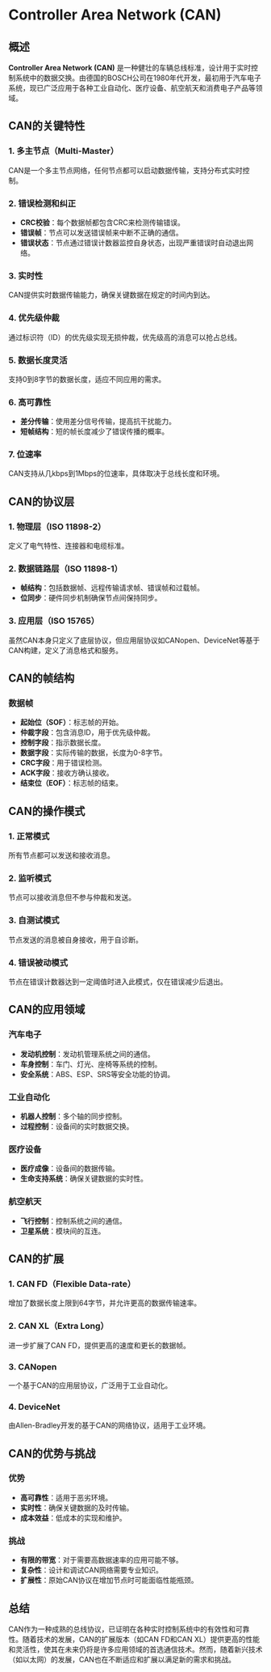 # Controller Area Network (CAN)

## 概述

**Controller Area Network (CAN)** 是一种健壮的车辆总线标准，设计用于实时控制系统中的数据交换。由德国的BOSCH公司在1980年代开发，最初用于汽车电子系统，现已广泛应用于各种工业自动化、医疗设备、航空航天和消费电子产品等领域。

## CAN的关键特性

### 1. **多主节点（Multi-Master）**

CAN是一个多主节点网络，任何节点都可以启动数据传输，支持分布式实时控制。

### 2. **错误检测和纠正**

- **CRC校验**：每个数据帧都包含CRC来检测传输错误。
- **错误帧**：节点可以发送错误帧来中断不正确的通信。
- **错误状态**：节点通过错误计数器监控自身状态，出现严重错误时自动退出网络。

### 3. **实时性**

CAN提供实时数据传输能力，确保关键数据在规定的时间内到达。

### 4. **优先级仲裁**

通过标识符（ID）的优先级实现无损仲裁，优先级高的消息可以抢占总线。

### 5. **数据长度灵活**

支持0到8字节的数据长度，适应不同应用的需求。

### 6. **高可靠性**

- **差分传输**：使用差分信号传输，提高抗干扰能力。
- **短帧结构**：短的帧长度减少了错误传播的概率。

### 7. **位速率**

CAN支持从几kbps到1Mbps的位速率，具体取决于总线长度和环境。

## CAN的协议层

### 1. **物理层（ISO 11898-2）**

定义了电气特性、连接器和电缆标准。

### 2. **数据链路层（ISO 11898-1）**

- **帧结构**：包括数据帧、远程传输请求帧、错误帧和过载帧。
- **位同步**：硬件同步机制确保节点间保持同步。

### 3. **应用层（ISO 15765）**

虽然CAN本身只定义了底层协议，但应用层协议如CANopen、DeviceNet等基于CAN构建，定义了消息格式和服务。

## CAN的帧结构

### 数据帧

- **起始位（SOF）**：标志帧的开始。
- **仲裁字段**：包含消息ID，用于优先级仲裁。
- **控制字段**：指示数据长度。
- **数据字段**：实际传输的数据，长度为0-8字节。
- **CRC字段**：用于错误检测。
- **ACK字段**：接收方确认接收。
- **结束位（EOF）**：标志帧的结束。

## CAN的操作模式

### 1. **正常模式**

所有节点都可以发送和接收消息。

### 2. **监听模式**

节点可以接收消息但不参与仲裁和发送。

### 3. **自测试模式**

节点发送的消息被自身接收，用于自诊断。

### 4. **错误被动模式**

节点在错误计数器达到一定阈值时进入此模式，仅在错误减少后退出。

## CAN的应用领域

### 汽车电子

- **发动机控制**：发动机管理系统之间的通信。
- **车身控制**：车门、灯光、座椅等系统的控制。
- **安全系统**：ABS、ESP、SRS等安全功能的协调。

### 工业自动化

- **机器人控制**：多个轴的同步控制。
- **过程控制**：设备间的实时数据交换。

### 医疗设备

- **医疗成像**：设备间的数据传输。
- **生命支持系统**：确保关键数据的实时性。

### 航空航天

- **飞行控制**：控制系统之间的通信。
- **卫星系统**：模块间的互连。

## CAN的扩展

### 1. **CAN FD（Flexible Data-rate）**

增加了数据长度上限到64字节，并允许更高的数据传输速率。

### 2. **CAN XL（Extra Long）**

进一步扩展了CAN FD，提供更高的速度和更长的数据帧。

### 3. **CANopen**

一个基于CAN的应用层协议，广泛用于工业自动化。

### 4. **DeviceNet**

由Allen-Bradley开发的基于CAN的网络协议，适用于工业环境。

## CAN的优势与挑战

### 优势

- **高可靠性**：适用于恶劣环境。
- **实时性**：确保关键数据的及时传输。
- **成本效益**：低成本的实现和维护。

### 挑战

- **有限的带宽**：对于需要高数据速率的应用可能不够。
- **复杂性**：设计和调试CAN网络需要专业知识。
- **扩展性**：原始CAN协议在增加节点时可能面临性能瓶颈。

## 总结

CAN作为一种成熟的总线协议，已证明在各种实时控制系统中的有效性和可靠性。随着技术的发展，CAN的扩展版本（如CAN FD和CAN XL）提供更高的性能和灵活性，使其在未来仍将是许多应用领域的首选通信技术。然而，随着新兴技术（如以太网）的发展，CAN也在不断适应和扩展以满足新的需求和挑战。